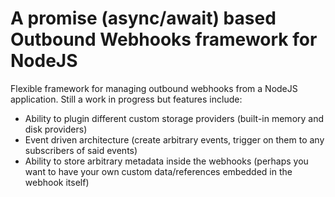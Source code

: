 # A promise (async/await) based Outbound Webhooks framework for NodeJS

Flexible framework for managing outbound webhooks from a NodeJS application. Still a work in progress but features include:

- Ability to plugin different custom storage providers (built-in memory and disk providers)
- Event driven architecture (create arbitrary events, trigger on them to any subscribers of said events)
- Ability to store arbitrary metadata inside the webhooks (perhaps you want to have your own custom data/references embedded in the webhook itself)
